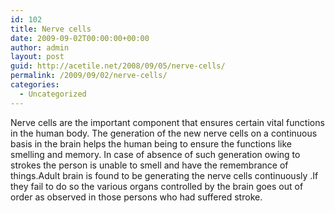 ```yaml
---
id: 102
title: Nerve cells
date: 2009-09-02T00:00:00+00:00
author: admin
layout: post
guid: http://acetile.net/2008/09/05/nerve-cells/
permalink: /2009/09/02/nerve-cells/
categories:
  - Uncategorized
---
```

Nerve cells are the important component that ensures certain vital functions in the human body. The generation of the new nerve cells on a continuous basis in the brain helps the human being to ensure the functions like smelling and memory. In case of absence of such generation owing to strokes the person is unable to smell and have the remembrance of things.Adult brain is found to be generating the nerve cells continuously .If they fail to do so the various organs controlled by the brain goes out of order as observed in those persons who had suffered stroke.